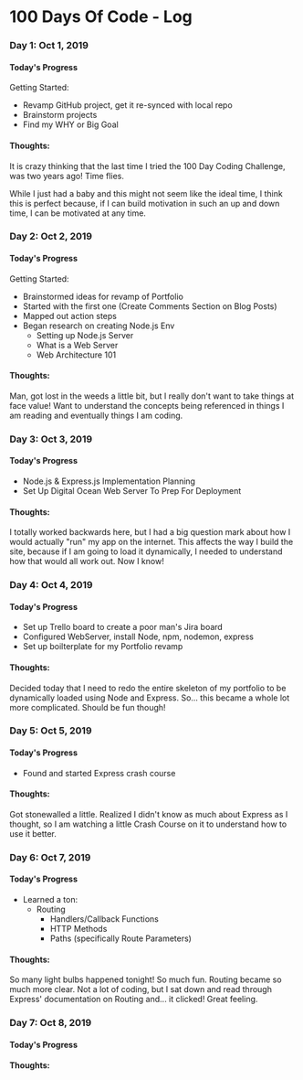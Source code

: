# 100 Days Of Code - Log

### Day 1: Oct 1, 2019

#### Today's Progress

Getting Started:
- Revamp GitHub project, get it re-synced with local repo
- Brainstorm projects
- Find my WHY or Big Goal

#### Thoughts:
It is crazy thinking that the last time I tried the 100 Day Coding Challenge, was two years ago! Time flies.

While I just had a baby and this might not seem like the ideal time, I think this is perfect because, if I can build motivation in such an up and down time, I can be motivated at any time.

### Day 2: Oct 2, 2019

#### Today's Progress

Getting Started:
- Brainstormed ideas for revamp of Portfolio
- Started with the first one (Create Comments Section on Blog Posts)
- Mapped out action steps
- Began research on creating Node.js Env
   - Setting up Node.js Server
   - What is a Web Server
   - Web Architecture 101

#### Thoughts:
Man, got lost in the weeds a little bit, but I really don't want to take things at face value!
Want to understand the concepts being referenced in things I am reading and eventually things I am coding.

### Day 3: Oct 3, 2019

#### Today's Progress
- Node.js & Express.js Implementation Planning
- Set Up Digital Ocean Web Server To Prep For Deployment

#### Thoughts:
I totally worked backwards here, but I had a big question mark about how I would actually "run" my app on the internet.
This affects the way I build the site, because if I am going to load it dynamically, I needed to understand how that would all work out. Now I know!

### Day 4: Oct 4, 2019

#### Today's Progress
- Set up Trello board to create a poor man's Jira board
- Configured WebServer, install Node, npm, nodemon, express
- Set up boilterplate for my Portfolio revamp
#### Thoughts:
Decided today that I need to redo the entire skeleton of my portfolio to be dynamically loaded using Node and Express. So... this became a whole lot more complicated. Should be fun though!


### Day 5: Oct 5, 2019

#### Today's Progress
- Found and started Express crash course

#### Thoughts:
Got stonewalled a little. Realized I didn't know as much about Express as I thought, so I am watching a little Crash Course on it to understand how to use it better.


### Day 6: Oct 7, 2019

#### Today's Progress
- Learned a ton:
   - Routing
      - Handlers/Callback Functions
      - HTTP Methods
      - Paths (specifically Route Parameters)

#### Thoughts:
So many light bulbs happened tonight! So much fun. Routing became so much more clear. Not a lot of coding, but I sat down and read through Express' documentation on Routing and... it clicked! Great feeling.


### Day 7: Oct 8, 2019

#### Today's Progress

#### Thoughts:
